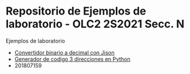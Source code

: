 # Repositorio de Ejemplos de laboratorio - OLC2 2S2021 Secc. N

Ejemplos de laboratorio
* [Convertidor binario a decimal con Jison](./Ejemplo1Jison/)
* [Generador de codigo 3 direcciones en Python](./EjemploPython/)
* 201807159
